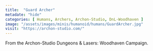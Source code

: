```yaml
---
title:  "Guard Archer"
metadate: "hide"
categories: [ Humans, Archers, Archon-Studio, DnL-Woodhaven ]
image: "/assets/images/minis/humanoid/humans/GuardArcher.jpg"
visit: "https://archon-studio.com/"
---
```

From the Archon-Studio Dungeons & Lasers: Woodhaven Campaign.